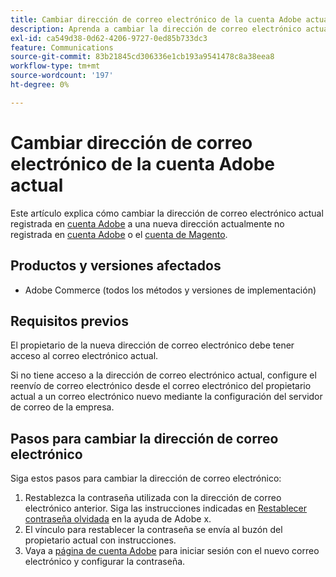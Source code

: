 ```yaml
---
title: Cambiar dirección de correo electrónico de la cuenta Adobe actual
description: Aprenda a cambiar la dirección de correo electrónico actual registrada en la cuenta Adobe a una nueva dirección actualmente no registrada en la cuenta Adobe o en la cuenta Magento.
exl-id: ca549d38-0d62-4206-9727-0ed85b733dc3
feature: Communications
source-git-commit: 83b21845cd306336e1cb193a9541478c8a38eea8
workflow-type: tm+mt
source-wordcount: '197'
ht-degree: 0%

---
```


# Cambiar dirección de correo electrónico de la cuenta Adobe actual

Este artículo explica cómo cambiar la dirección de correo electrónico actual registrada en [cuenta Adobe](https://account.adobe.com/) a una nueva dirección actualmente no registrada en [cuenta Adobe](https://account.adobe.com/) o el [cuenta de Magento](https://account.magento.com/).

## Productos y versiones afectados

* Adobe Commerce (todos los métodos y versiones de implementación)

## Requisitos previos

El propietario de la nueva dirección de correo electrónico debe tener acceso al correo electrónico actual.

Si no tiene acceso a la dirección de correo electrónico actual, configure el reenvío de correo electrónico desde el correo electrónico del propietario actual a un correo electrónico nuevo mediante la configuración del servidor de correo de la empresa.

## Pasos para cambiar la dirección de correo electrónico

Siga estos pasos para cambiar la dirección de correo electrónico:

1. Restablezca la contraseña utilizada con la dirección de correo electrónico anterior. Siga las instrucciones indicadas en [Restablecer contraseña olvidada](https://helpx.adobe.com/manage-account/using/change-or-reset-password.html) en la ayuda de Adobe x.
1. El vínculo para restablecer la contraseña se envía al buzón del propietario actual con instrucciones.
1. Vaya a [página de cuenta Adobe](https://account.adobe.com) para iniciar sesión con el nuevo correo electrónico y configurar la contraseña.
